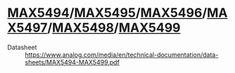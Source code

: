 # [MAX5494](https://www.analog.com/products/max5494.html)/[MAX5495](https://www.analog.com/products/max5495.html)/[MAX5496](https://www.analog.com/products/max5496.html)/[MAX5497](https://www.analog.com/products/max5497.html)/[MAX5498](https://www.analog.com/products/max5498.html)/[MAX5499](https://www.analog.com/products/max5499.html)

<dl>
<dt>Datasheet</dt><dd><a href="https://www.analog.com/media/en/technical-documentation/data-sheets/MAX5494-MAX5499.pdf">https://www.analog.com/media/en/technical-documentation/data-sheets/MAX5494-MAX5499.pdf</a></dd>
</dl>
